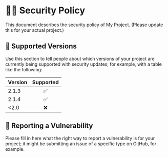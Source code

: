 # 👮‍♀️ Security Policy

This document describes the security policy of My Project. (Please update this for your actual project.)

## 📀 Supported Versions

Use this section to tell people about which versions of your project are currently being supported with security updates; for example, with a table like the following:

| Version | Supported          |
|:--------|:------------------:|
| 2.1.3   | ✅                 |
| 2.1.4   | ✅                 |
| <2.0    | ❌                 |


## 🚨 Reporting a Vulnerability

Please fill in here what the right way to report a vulnerability is for your project; it might be submitting an issue of a specific type on GitHub, for example.
